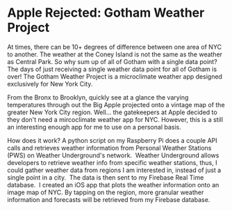 # Apple Rejected: Gotham Weather Project
At times, there can be 10+ degrees of difference between one area of NYC to another. The weather at the Coney Island is not the same as the weather as Central Park. So why sum up of all of Gotham with a single data point?  The days of just receiving a single weather data point for all of Gotham is over! The Gotham Weather Project is a microclimate weather app designed exclusively for New York City. 

From the Bronx to Brooklyn, quickly see at a glance the varying temperatures through out the Big Apple projected onto a vintage map of the greater New York City region.  Well... the gatekeepers at Apple decided to they don't need a mircoclimate weather app for NYC.  However, this is a still an interesting enough app for me to use on a personal basis.    

How does it work?  A python script on my Raspberry Pi does a couple API calls and retrieves weather information from Personal Weather Stations (PWS) on Weather Underground's network.  Weather Underground allows developers to retrieve weather info from specific weather stations, thus, I could gather weather data from regions I am interested in, instead of just a single point in a city.  The data is then sent to my Firebase Real Time database.  I created an iOS app that plots the weather information onto an image map of NYC. By tapping on the region, more granular weather information and forecasts will be retrieved from my Firebase database. 

